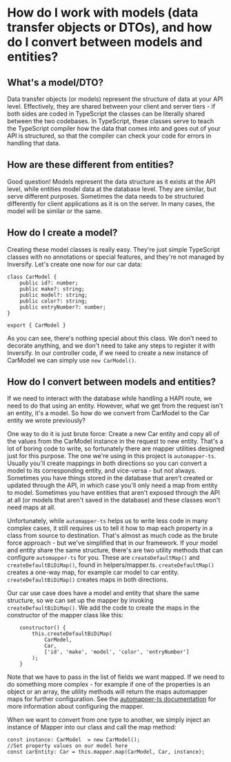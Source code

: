 # How do I work with models (data transfer objects or DTOs), and how do I convert between models and entities?

## What's a model/DTO?
Data transfer objects (or models) represent the structure of data at your API level.  Effectively, they are shared between your client and server tiers - if both sides are coded in TypeScript the classes can be literally shared between the two codebases.  In TypeScript, these classes serve to teach the TypeScript compiler how the data that comes into and goes out of your API is structured, so that the compiler can check your code for errors in handling that data.

## How are these different from entities?

Good question!  Models represent the data structure as it exists at the API level, while entities model data at the database level.  They are similar, but serve different purposes.  Sometimes the data needs to be structured differently for client applications as it is on the server.  In many cases, the model will be similar or the same.

## How do I create a model?

Creating these model classes is really easy.  They're just simple TypeScript classes with no annotations or special features, and they're not managed by Inversify.  Let's create one now for our car data:

```
class CarModel {
    public id?: number;
    public make?: string;
    public model?: string;
    public color?: string;
    public entryNumber?: number;
}

export { CarModel }
```

As you can see, there's nothing special about this class.  We don't need to decorate anything, and we don't need to take any steps to register it with Inversify.  In our controller code, if we need to create a new instance of CarModel we can simply use ```new CarModel()```.

## How do I convert between models and entities?

If we need to interact with the database while handling a HAPI route, we need to do that using an entity.  However, what we get from the request isn't an entity, it's a model.  So how do we convert from CarModel to the Car entity we wrote previously?

One way to do it is just brute force:  Create a new Car entity and copy all of the values from the CarModel instance in the request to new entity.  That's a lot of boring code to write, so fortunately there are mapper utilities designed just for this purpose.  The one we're using in this project is ```automapper-ts```.  Usually you'll create mappings in both directions so you can convert a model to its corresponding entity, and vice-versa - but not always.  Sometimes you have things stored in the database that aren't created or updated through the API, in which case you'll only need a map from entity to model.  Sometimes you have entities that aren't exposed through the API at all (or models that aren't saved in the database) and these classes won't need maps at all.

Unfortunately, while ```automapper-ts``` helps us to write less code in many complex cases, it still requires us to tell it how to map each property in a class from source to destination.  That's almost as much code as the brute force approach - but we've simplified that in our framework.  If your model and entity share the same structure, there's are two utility methods that can configure ```automapper-ts``` for you.  These are ```createDefaultMap()``` and ```createDefaultBiDiMap()```, found in helpers/mapper.ts.  ```createDefaultMap()``` creates a one-way map, for example car model to car entity.  ```createDefaultBiDiMap()``` creates maps in both directions.  

Our car use case does have a model and entity that share the same structure, so we can set up the mapper by invoking ```createDefaultBiDiMap()```.  We add the code to create the maps in the constructor of the mapper class like this:

```
    constructor() {
        this.createDefaultBiDiMap(
            CarModel, 
            Car, 
            ['id', 'make', 'model', 'color', 'entryNumber']
        );
    }
```

Note that we have to pass in the list of fields we want mapped.  If we need to do something more complex - for example if one of the properties is an object or an array, the utility methods will return the maps automapper maps for further configuration.  See the [automapper-ts documentation](https://github.com/loedeman/AutoMapper) for more information about configuring the mapper.

When we want to convert from one type to another, we simply inject an instance of Mapper into our class and call the map method:

```
const instance: CarModel  = new CarModel();
//Set property values on our model here
const carEntity: Car = this.mapper.map(CarModel, Car, instance);
```
